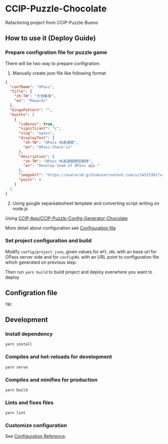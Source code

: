 # CCIP-Puzzle-Chocolate

Rafactoring project from CCIP-Puzzle-Bueno

## How to use it (Deploy Guide)

### Prepare configration file for puzzle game

There will be two way to prepare configration:

1. Manually create json file like following format

```json
{
  "confName": "OPass",
  "title": {
    "zh-TW": "大地集章",
    "en": "Rewards"
  },
  "bingoPattern": "",
  "booths": [
    {
      "isBonus": true,
      "significant": "c",
      "slug": "opass",
      "displayText": {
        "zh-TW": "OPass 快速通關",
        "en": "OPass Check-in"
      },
      "description": {
        "zh-TW": "OPass 快速通關開發團隊",
        "en": "Develop team of OPass app."
      },
      "imageUrl": "https://avatars0.githubusercontent.com/u/24525301?s=200&v=4",
      "point": 0
    }
  ]
}
```

2. Using google separeatesheet template and converting script writing on node.js

Using [CCIP-App/CCIP-Puzzle-Config-Generator-Chocolate](https://github.com/CCIP-App/CCIP-Puzzle-Config-Generator-Chocolate)

More detail about configuration see [Configuration file](#Configration-file)

### Set project configuration and build

Modify `config/project.json`, given values for `API_URL` with an base url for OPass server side and for `configURL` with an URL point to configuration file which generated on previous step.

Then run `yarn build` to build project and deploy everwhere you want to deploy

## Configration file

```
TBC
```

## Development

### Install dependency
```
yarn install
```

### Compiles and hot-reloads for development
```
yarn serve
```

### Compiles and minifies for production
```
yarn build
```

### Lints and fixes files
```
yarn lint
```

### Customize configuration
See [Configuration Reference](https://cli.vuejs.org/config/).
